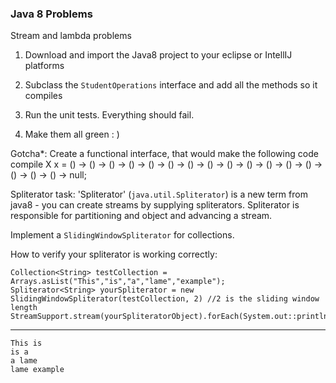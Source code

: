 ### Java 8 Problems

Stream and lambda problems  
1. Download and import the Java8 project to your eclipse or IntellIJ platforms  
2. Subclass the `StudentOperations` interface and add all the methods so it compiles  
3. Run the unit tests. Everything should fail.  

4. Make them all green : )

Gotcha*: 
Create a functional interface, that would make the following code compile
X x = () -> () -> () -> () -> () -> () -> () -> () -> () -> () -> () -> () -> () -> () -> () -> () -> null;

Spliterator task:
'Spliterator' (`java.util.Spliterator`) is a new term from java8 - you can create streams by supplying spliterators. Spliterator is responsible for partitioning and object and advancing a stream.

Implement a `SlidingWindowSpliterator` for collections. 

How to verify your spliterator is working correctly:

```
Collection<String> testCollection = Arrays.asList("This","is","a","lame","example");
Spliterator<String> yourSpliterator = new SlidingWindowSpliterator(testCollection, 2) //2 is the sliding window length
StreamSupport.stream(yourSpliteratorObject).forEach(System.out::println);
```
----
```
This is
is a 
a lame
lame example
```